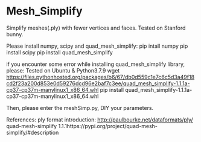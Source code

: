 # Mesh_Simplify
Simplify meshes(.ply) with fewer vertices and faces. Tested on Stanford bunny.

Please install numpy, scipy and quad_mesh_simplify:
pip intall numpy
pip install scipy
pip install quad_mesh_simplify

if you encounter some error while installing quad_mesh_simplify library, please:
Tested on Ubuntu & Python3.7.9 
wget https://files.pythonhosted.org/packages/b6/67/db0d559c1e7c6c5d3a49f18cd2f23a200d853e0d59276dcd96e2baf7c3ee/quad_mesh_simplify-1.1.1a-cp37-cp37m-manylinux1_x86_64.whl
pip install quad_mesh_simplify-1.1.1a-cp37-cp37m-manylinux1_x86_64.whl

Then, please enter the meshSimp.py, DIY your parameters.

References:
ply format introduction: http://paulbourke.net/dataformats/ply/
quad-mesh-simplify 1.1.1https://pypi.org/project/quad-mesh-simplify/#description
